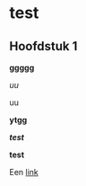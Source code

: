 # test

## Hoofdstuk 1
__ggggg__

*uu*

uu

**ytgg**

*__test__*

__test__


Een [link](http://www.nu.nl)
